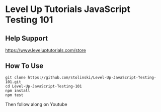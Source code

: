 # Level Up Tutorials JavaScript Testing 101

## Help Support

https://www.leveluptutorials.com/store

## How To Use

```
git clone https://github.com/stolinski/Level-Up-JavaScript-Testing-101.git
cd Level-Up-JavaScript-Testing-101
npm install
npm test
```

Then follow along on Youtube
